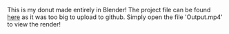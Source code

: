 This is my donut made entirely in Blender! The project file can be found [here](https://small.fileditchstuff.me/s14/ZlxlgvWQmNuOQoBTEJmd.blend) as it was too big to upload to github. Simply open the file 'Output.mp4' to view the render!
